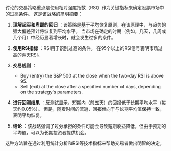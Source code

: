 讨论的交易策略重点是使用相对强度指数（RSI）作为关键指标来确定股票市场中的过高条件。 这是该战略的简明摘要：

1. **理解超买和卑鄙的回归** ：该策略是基于平均恢复原则，在该原理中，与趋势的强大偏差预计将恢复到平均水平。 当市场在确定的时期（例如，几天，几周或几个月）中经历显着增长时，就会发生过多的条件。

2. **使用RSI指标** ：RSI用于识别过高的条件。 在95个以上的RSI信号表明市场过高的两天RSI。

3. **交易规则** ：
   - Buy (entry) the S&P 500 at the close when the two-day RSI is above 95.
   - Sell (exit) at the close after a specified number of days, depending on the strategy's parameters.

4. **进行回测结果** ：反测试显示，短期内（前五天）的回报低于长期平均水平（每天约0.05％）。 但是，随着时间的流逝，回报倾向于与长期平均值保持一致，表明平均恢复。

5. **结论** ：该战略强调了过分承担的条件可能会导致短期收益降低，但由于预期的平均值，可以为长期投资者提供机会。

这种方法旨在通过利用统计分析和RSI等技术指标来帮助交易者做出明智的决定。
